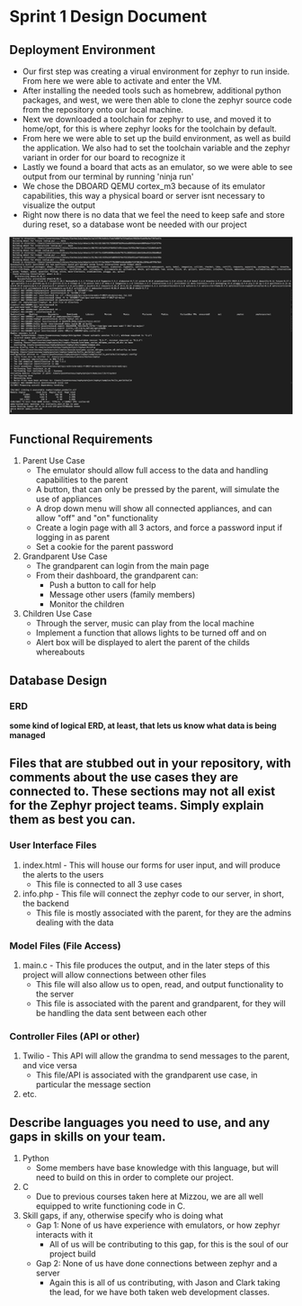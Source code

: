 # Sprint 1 Design Document 

## Deployment Environment

- Our first step was creating a virual environment for zephyr to run inside. From here we were able to activate and enter the VM. 
- After installing the needed tools such as homebrew, additional python packages, and west, we were then able to clone the zephyr source code from the repository onto our local machine.
- Next we downloaded a toolchain for zephyr to use, and moved it to home/opt, for this is where zephyr looks for the toolchain by default.
- From here we were able to set up the build environment, as well as build the application. We also had to set the toolchain variable and the zephyr variant in order for our board to recognize it
- Lastly we found a board that acts as an emulator, so we were able to see output from our terminal by running 'ninja run'
- We chose the DBOARD QEMU cortex_m3 because of its emulator capabilities, this way a physical board or server isnt necessary to visualize the output  
- Right now there is no data that we feel the need to keep safe and store during reset, so a database wont be needed with our project

![Running Evironment](helloRun.png)

## Functional Requirements

1. Parent Use Case
	- The emulator should allow full access to the data and handling capabilities to the parent
	- A button, that can only be pressed by the parent, will simulate the use of appliances
	- A drop down menu will show all connected appliances, and can allow "off" and "on" functionality
	- Create a login page with all 3 actors, and force a password input if logging in as parent
	- Set a cookie for the parent password
2. Grandparent Use Case		
	- The grandparent can login from the main page
	- From their dashboard, the grandparent can:
		- Push a button to call for help
		- Message other users (family members)
		- Monitor the children
3. Children Use Case
	- Through the server, music can play from the local machine
	- Implement a function that allows lights to be turned off and on
	- Alert box will be displayed to alert the parent of the childs whereabouts

## Database Design

### ERD

**some kind of logical ERD, at least, that lets us know what data is being managed**


 

## Files that are stubbed out in your repository, with comments about the use cases they are connected to. These sections may not all exist for the Zephyr project teams. Simply explain them as best you can. 

### User Interface Files

1. index.html - This will house our forms for user input, and will produce the alerts to the users
	- This file is connected to all 3 use cases
2. info.php - This file will connect the zephyr code to our server, in short, the backend
	- This file is mostly associated with the parent, for they are the admins dealing with the data


### Model Files (File Access)

1. main.c - This file produces the output, and in the later steps of this project will allow connections between other files
	- This file will also allow us to open, read, and output functionality to the server
	- This file is associated with the parent and grandparent, for they will be handling the data sent between each other


### Controller Files (API or other)

1. Twilio - This API will allow the grandma to send messages to the parent, and vice versa
	- This file/API is associated with the grandparent use case, in particular the message section
2. etc. 

## Describe languages you need to use, and any gaps in skills on your team. 

1. Python 
	- Some members have base knowledge with this language, but will need to build on this in order to complete our project.
2. C
	- Due to previous courses taken here at Mizzou, we are all well equipped to write functioning code in C.
3. Skill gaps, if any, otherwise specify who is doing what
	- Gap 1: None of us have experience with emulators, or how zephyr interacts with it
		- All of us will be contributing to this gap, for this is the soul of our project build
	- Gap 2: None of us have done connections between zephyr and a server
		- Again this is all of us contributing, with Jason and Clark taking the lead, for we have both taken web development classes. 
